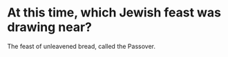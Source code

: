 # At this time, which Jewish feast was drawing near?

The feast of unleavened bread, called the Passover.
